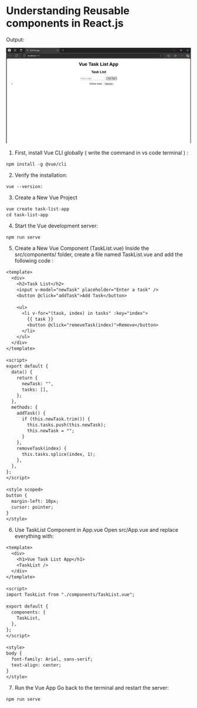 # Understanding Reusable components in React.js 

Output:

![Alt Text](https://github.com/Reshmagvs/Basic-Vue.js-app/blob/main/vue_task.png)

1. First, install Vue CLI globally ( write the command in vs code terminal ) :

```
npm install -g @vue/cli
```
2. Verify the installation:

```
vue --version:
```
3. Create a New Vue Project

```
vue create task-list-app
cd task-list-app
```
4. Start the Vue development server:
   
```
npm run serve
```
5. Create a New Vue Component (TaskList.vue)
Inside the src/components/ folder, create a file named TaskList.vue and add the following code :

```
<template>
  <div>
    <h2>Task List</h2>
    <input v-model="newTask" placeholder="Enter a task" />
    <button @click="addTask">Add Task</button>

    <ul>
      <li v-for="(task, index) in tasks" :key="index">
        {{ task }}
        <button @click="removeTask(index)">Remove</button>
      </li>
    </ul>
  </div>
</template>

<script>
export default {
  data() {
    return {
      newTask: "",
      tasks: [],
    };
  },
  methods: {
    addTask() {
      if (this.newTask.trim()) {
        this.tasks.push(this.newTask);
        this.newTask = "";
      }
    },
    removeTask(index) {
      this.tasks.splice(index, 1);
    },
  },
};
</script>

<style scoped>
button {
  margin-left: 10px;
  cursor: pointer;
}
</style>
```
6. Use TaskList Component in App.vue
Open src/App.vue and replace everything with:
```
<template>
  <div>
    <h1>Vue Task List App</h1>
    <TaskList />
  </div>
</template>

<script>
import TaskList from "./components/TaskList.vue";

export default {
  components: {
    TaskList,
  },
};
</script>

<style>
body {
  font-family: Arial, sans-serif;
  text-align: center;
}
</style>
```
7. Run the Vue App
Go back to the terminal and restart the server:

```
npm run serve
```





